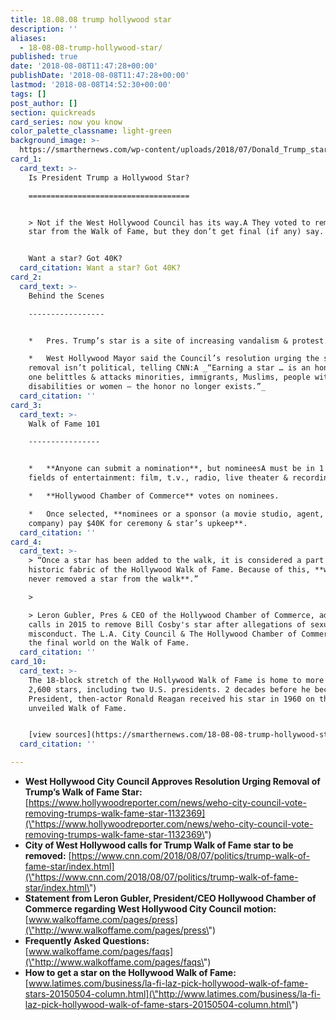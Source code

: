 ```yaml
---
title: 18.08.08 trump hollywood star
description: ''
aliases:
  - 18-08-08-trump-hollywood-star/
published: true
date: '2018-08-08T11:47:28+00:00'
publishDate: '2018-08-08T11:47:28+00:00'
lastmod: '2018-08-08T14:52:30+00:00'
tags: []
post_author: []
section: quickreads
card_series: now you know
color_palette_classname: light-green
background_image: >-
  https://smarthernews.com/wp-content/uploads/2018/07/Donald_Trump_star_Hollywood_Walk_of_Fame.jpg
card_1:
  card_text: >-
    Is President Trump a Hollywood Star?

    ====================================


    > Not if the West Hollywood Council has its way.A They voted to remove his
    star from the Walk of Fame, but they don’t get final (if any) say.


    Want a star? Got 40K?
  card_citation: Want a star? Got 40K?
card_2:
  card_text: >-
    Behind the Scenes

    -----------------


    *   Pres. Trump’s star is a site of increasing vandalism & protest.

    *   West Hollywood Mayor said the Council’s resolution urging the star’s
    removal isn’t political, telling CNN:A _“Earning a star … is an honor. When
    one belittles & attacks minorities, immigrants, Muslims, people with
    disabilities or women — the honor no longer exists.”_
  card_citation: ''
card_3:
  card_text: >-
    Walk of Fame 101

    ----------------


    *   **Anyone can submit a nomination**, but nomineesA must be in 1 of 5
    fields of entertainment: film, t.v., radio, live theater & recording.

    *   **Hollywood Chamber of Commerce** votes on nominees.

    *   Once selected, **nominees or a sponsor (a movie studio, agent, PR
    company) pay $40K for ceremony & star’s upkeep**.
  card_citation: ''
card_4:
  card_text: >-
    > “Once a star has been added to the walk, it is considered a part of the
    historic fabric of the Hollywood Walk of Fame. Because of this, **we have
    never removed a star from the walk**.”

    > 

    > Leron Gubler, Pres & CEO of the Hollywood Chamber of Commerce, addressing
    calls in 2015 to remove Bill Cosby's star after allegations of sexual
    misconduct. The L.A. City Council & The Hollywood Chamber of Commerce have
    the final world on the Walk of Fame.
  card_citation: ''
card_10:
  card_text: >-
    The 18-block stretch of the Hollywood Walk of Fame is home to more than
    2,600 stars, including two U.S. presidents. 2 decades before he became
    President, then-actor Ronald Reagan received his star in 1960 on the newly
    unveiled Walk of Fame.


    [view sources](https://smarthernews.com/18-08-08-trump-hollywood-star/)
  card_citation: ''

---
```

*   **West Hollywood City Council Approves Resolution Urging Removal of Trump’s Walk of Fame Star:**  
    [https://www.hollywoodreporter.com/news/weho-city-council-vote-removing-trumps-walk-fame-star-1132369](\"https://www.hollywoodreporter.com/news/weho-city-council-vote-removing-trumps-walk-fame-star-1132369\")
*   **City of West Hollywood calls for Trump Walk of Fame star to be removed:** [https://www.cnn.com/2018/08/07/politics/trump-walk-of-fame-star/index.html](\"https://www.cnn.com/2018/08/07/politics/trump-walk-of-fame-star/index.html\")
*   **Statement from Leron Gubler, President/CEO Hollywood Chamber of Commerce regarding West Hollywood City Council motion:**  
    [www.walkoffame.com/pages/press](\"http://www.walkoffame.com/pages/press\")
*   **Frequently Asked Questions:**  
    [www.walkoffame.com/pages/faqs](\"http://www.walkoffame.com/pages/faqs\")
*   **How to get a star on the Hollywood Walk of Fame:**  
    [www.latimes.com/business/la-fi-laz-pick-hollywood-walk-of-fame-stars-20150504-column.html](\"http://www.latimes.com/business/la-fi-laz-pick-hollywood-walk-of-fame-stars-20150504-column.html\")